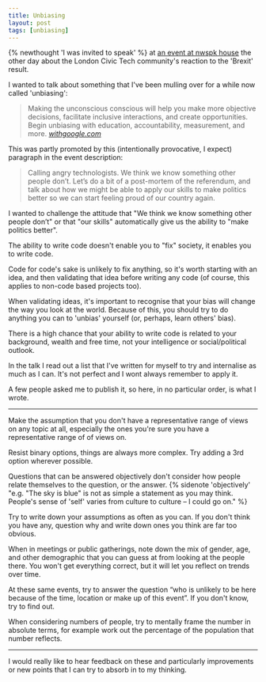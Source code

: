 ```yaml
---
title: Unbiasing
layout: post
tags: [unbiasing]
---
```


{% newthought 'I was invited to speak' %} at [an event at nwspk house](https://www.facebook.com/events/1001444476668731/) the other day about the London Civic Tech community's reaction to the 'Brexit' result.

I wanted to talk about something that I've been mulling over for a while now called 'unbiasing':

> Making the unconscious conscious will help you make more objective decisions, facilitate inclusive interactions, and create opportunities. Begin unbiasing with education, accountability, measurement, and more. <cite>[withgoogle.com](https://rework.withgoogle.com/subjects/unbiasing/)</cite>

This was partly promoted by this (intentionally provocative, I expect) paragraph in the event description:

> Calling angry technologists. We think we know something other people don’t. Let’s do a bit of a post-mortem of the referendum, and talk about how we might be able to apply our skills to make politics better so we can start feeling proud of our country again.

I wanted to challenge the attitude that "We think we know something other people don’t" or that "our skills" automatically give us the ability to "make politics better".

The ability to write code doesn't enable you to "fix" society, it enables you to write code.


Code for code's sake is unlikely to fix anything, so it's worth starting with an idea, and then validating that idea before writing any code (of course, this applies to non-code based projects too).

When validating ideas, it's important to recognise that your bias will change the way you look at the world. Because of this, you should try to do anything you can to 'unbias' yourself (or, perhaps, learn others' bias).

There is a high chance that your ability to write code is related to your background, wealth and free time, not your intelligence or social/political outlook.

In the talk I read out a list that I've written for myself to try and internalise as much as I can. It's not perfect and I wont always remember to apply it.

A few people asked me to publish it, so here, in no particular order, is what I wrote.


---

Make the assumption that you don't have a representative range of views on any topic at all, especially the ones you're sure you have a representative range of of views on.

Resist binary options, things are always more complex. Try adding a 3rd option wherever possible.

Questions that can be answered objectively don't consider how people relate themselves to the question, or the answer. {% sidenote 'objectively' "e.g. \"The sky is blue\" is not as simple a statement as you may think. People's sense of 'self' varies from culture to culture – I could go on." %}

Try to write down your assumptions as often as you can. If you don't think you have any, question why and write down ones you think are far too obvious.

When in meetings or public gatherings, note down the mix of gender, age, and other demographic that you can guess at from looking at the people there. You won't get everything correct, but it will let you reflect on trends over time.

At these same events, try to answer the question “who is unlikely to be here because of the time, location or make up of this event”. If you don't know, try to find out.

When considering numbers of people, try to mentally frame the number in absolute terms, for example work out the percentage of the population that number reflects.

---

I would really like to hear feedback on these and particularly improvements or new points that I can try to absorb in to my thinking.
